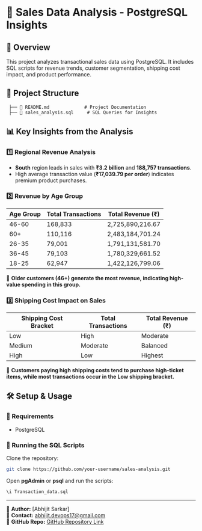 # 🛒 Sales Data Analysis - PostgreSQL Insights

## 📖 Overview
This project analyzes transactional sales data using PostgreSQL. It includes SQL scripts for revenue trends, customer segmentation, shipping cost impact, and product performance.

## 📂 Project Structure
```
 ├── 📜 README.md             # Project Documentation 
 ├── 📜 sales_analysis.sql     # SQL Queries for Insights  
```

## 📊 Key Insights from the Analysis

### 1️⃣ Regional Revenue Analysis
- **South** region leads in sales with **₹3.2 billion** and **188,757 transactions**.
- High average transaction value (**₹17,039.79 per order**) indicates premium product purchases.

### 2️⃣ Revenue by Age Group
| Age Group | Total Transactions | Total Revenue (₹) |
|-----------|--------------------|--------------------|
| 46-60     | 168,833            | 2,725,890,216.67  |
| 60+       | 110,116            | 2,483,184,701.24  |
| 26-35     | 79,001             | 1,791,131,581.70  |
| 36-45     | 79,103             | 1,780,329,661.52  |
| 18-25     | 62,947             | 1,422,126,799.06  |

📌 **Older customers (46+) generate the most revenue, indicating high-value spending in this group.**

### 3️⃣ Shipping Cost Impact on Sales
| Shipping Cost Bracket | Total Transactions | Total Revenue (₹) |
|----------------------|-------------------|-------------------|
| Low                  | High              | Moderate         |
| Medium               | Moderate          | Balanced         |
| High                 | Low               | Highest          |

📌 **Customers paying high shipping costs tend to purchase high-ticket items, while most transactions occur in the Low shipping bracket.**

## 🛠 Setup & Usage

### 📌 Requirements
- PostgreSQL 

### 📌 Running the SQL Scripts
Clone the repository:
```sh
git clone https://github.com/your-username/sales-analysis.git   
```

Open **pgAdmin** or **psql** and run the scripts:
```sql
\i Transaction_data.sql
```


---
📌 **Author:** [Abhijit Sarkar]  
📧 **Contact:** abhijit.devops17@gmail.com  
📍 **GitHub Repo:** [GitHub Repository Link](https://github.com/abhi1797/sales-analysis)
